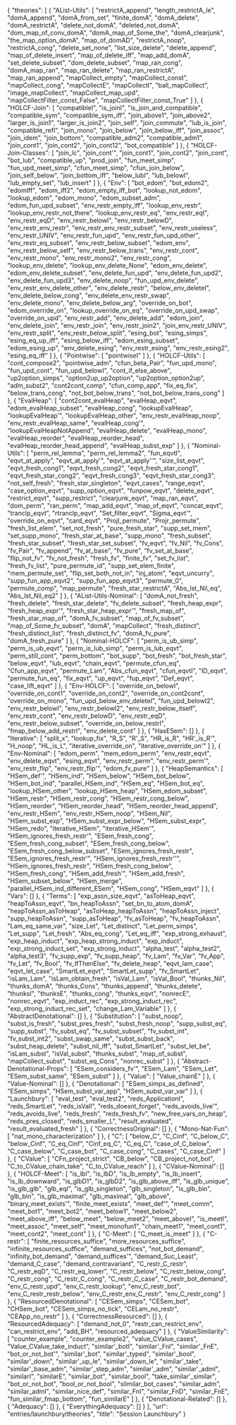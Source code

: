 {
    "theories": [
        {
            "AList-Utils": [
                "restrictA_append",
                "length_restrictA_le",
                "domA_append",
                "domA_from_set",
                "finite_domA",
                "domA_delete",
                "domA_restrictA",
                "delete_not_domA",
                "deleted_not_domA",
                "dom_map_of_conv_domA",
                "domA_map_of_Some_the",
                "domA_clearjunk",
                "the_map_option_domA",
                "map_of_domAD",
                "restrictA_noop",
                "restrictA_cong",
                "delete_set_none",
                "list_size_delete",
                "delete_append",
                "map_of_delete_insert",
                "map_of_delete_iff",
                "map_add_domA",
                "set_delete_subset",
                "dom_delete_subset",
                "map_ran_cong",
                "domA_map_ran",
                "map_ran_delete",
                "map_ran_restrictA",
                "map_ran_append",
                "mapCollect_empty",
                "mapCollect_const",
                "mapCollect_cong",
                "mapCollectE",
                "mapCollectI",
                "ball_mapCollect",
                "image_mapCollect",
                "mapCollect_map_upd",
                "mapCollectFilter_const_False",
                "mapCollectFilter_const_True"
            ]
        },
        {
            "HOLCF-Join": [
                "compatibleI",
                "is_joinI",
                "is_join_and_compatible",
                "compatible_sym",
                "compatible_sym_iff",
                "join_above1",
                "join_above2",
                "larger_is_join1",
                "larger_is_join2",
                "join_self",
                "join_commute",
                "lub_is_join",
                "compatible_refl",
                "join_mono",
                "join_below",
                "join_below_iff",
                "join_assoc",
                "join_idem",
                "join_bottom",
                "compatible_adm2",
                "compatible_adm1",
                "join_cont1",
                "join_cont2",
                "join_cont12",
                "bot_compatible"
            ]
        },
        {
            "HOLCF-Join-Classes": [
                "join_lc",
                "join_cont'",
                "join_cont1",
                "join_cont2",
                "join_cont",
                "bot_lub",
                "compatible_up",
                "prod_join",
                "fun_meet_simp",
                "fun_upd_meet_simp",
                "cfun_meet_simp",
                "cfun_join_below",
                "join_self_below",
                "join_bottom_iff",
                "below_lubI",
                "lub_belowI",
                "lub_empty_set",
                "lub_insert"
            ]
        },
        {
            "Env": [
                "bot_edom",
                "bot_edom2",
                "edomIff",
                "edom_iff2",
                "edom_empty_iff_bot",
                "lookup_not_edom",
                "lookup_edom",
                "edom_mono",
                "edom_subset_adm",
                "edom_fun_upd_subset",
                "env_restr_empty_iff",
                "lookup_env_restr",
                "lookup_env_restr_not_there",
                "lookup_env_restr_eq",
                "env_restr_eqI",
                "env_restr_eqD",
                "env_restr_belowI",
                "env_restr_belowD",
                "env_restr_env_restr",
                "env_restr_env_restr_subset",
                "env_restr_useless",
                "env_restr_UNIV",
                "env_restr_fun_upd",
                "env_restr_fun_upd_other",
                "env_restr_eq_subset",
                "env_restr_below_subset",
                "edom_env",
                "env_restr_below_self",
                "env_restr_below_trans",
                "env_restr_cont",
                "env_restr_mono",
                "env_restr_mono2",
                "env_restr_cong",
                "lookup_env_delete",
                "lookup_env_delete_None",
                "edom_env_delete",
                "edom_env_delete_subset",
                "env_delete_fun_upd",
                "env_delete_fun_upd2",
                "env_delete_fun_upd3",
                "env_delete_noop",
                "fun_upd_env_delete",
                "env_restr_env_delete_other",
                "env_delete_restr",
                "below_env_deleteI",
                "env_delete_below_cong",
                "env_delete_env_restr_swap",
                "env_delete_mono",
                "env_delete_below_arg",
                "override_on_bot",
                "edom_override_on",
                "lookup_override_on_eq",
                "override_on_upd_swap",
                "override_on_upd",
                "env_restr_add",
                "env_delete_add",
                "edom_join",
                "env_delete_join",
                "env_restr_join",
                "env_restr_join2",
                "join_env_restr_UNIV",
                "env_restr_split",
                "env_restr_below_split",
                "esing_bot",
                "esing_simps",
                "esing_eq_up_iff",
                "esing_below_iff",
                "edom_esing_subset",
                "edom_esing_up",
                "env_delete_esing",
                "env_restr_esing",
                "env_restr_esing2",
                "esing_eq_iff"
            ]
        },
        {
            "Pointwise": [
                "pointwiseI"
            ]
        },
        {
            "HOLCF-Utils": [
                "cont_compose2",
                "pointwise_adm",
                "cfun_beta_Pair",
                "fun_upd_mono",
                "fun_upd_cont",
                "fun_upd_belowI",
                "cont_if_else_above",
                "up2option_simps",
                "option2up_up2option",
                "up2option_option2up",
                "adm_subst2",
                "cont2cont_comp",
                "cfun_comp_app",
                "fix_eq_fix",
                "below_trans_cong",
                "not_bot_below_trans",
                "not_bot_below_trans_cong"
            ]
        },
        {
            "EvalHeap": [
                "cont2cont_evalHeap",
                "evalHeap_eqvt",
                "edom_evalHeap_subset",
                "evalHeap_cong",
                "lookupEvalHeap",
                "lookupEvalHeap'",
                "lookupEvalHeap_other",
                "env_restr_evalHeap_noop",
                "env_restr_evalHeap_same",
                "evalHeap_cong'",
                "lookupEvalHeapNotAppend",
                "evalHeap_delete",
                "evalHeap_mono",
                "evalHeap_reorder",
                "evalHeap_reorder_head",
                "evalHeap_reorder_head_append",
                "evalHeap_subst_exp"
            ]
        },
        {
            "Nominal-Utils": [
                "perm_rel_lemma",
                "perm_rel_lemma2",
                "fun_eqvtI",
                "eqvt_at_apply",
                "eqvt_at_apply'",
                "eqvt_at_apply''",
                "size_list_eqvt",
                "eqvt_fresh_cong1",
                "eqvt_fresh_cong2",
                "eqvt_fresh_star_cong1",
                "eqvt_fresh_star_cong2",
                "eqvt_fresh_cong3",
                "eqvt_fresh_star_cong3",
                "not_self_fresh",
                "fresh_star_singleton",
                "eqvt_cases",
                "range_eqvt",
                "case_option_eqvt",
                "supp_option_eqvt",
                "funpow_eqvt",
                "delete_eqvt",
                "restrict_eqvt",
                "supp_restrict",
                "clearjunk_eqvt",
                "map_ran_eqvt",
                "dom_perm",
                "ran_perm",
                "map_add_eqvt",
                "map_of_eqvt",
                "concat_eqvt",
                "tranclp_eqvt",
                "rtranclp_eqvt",
                "Set_filter_eqvt",
                "Sigma_eqvt'",
                "override_on_eqvt",
                "card_eqvt",
                "Projl_permute",
                "Projr_permute",
                "fresh_list_elem",
                "set_not_fresh",
                "pure_fresh_star",
                "supp_set_mem",
                "set_supp_mono",
                "fresh_star_at_base",
                "supp_mono",
                "fresh_subset",
                "fresh_star_subset",
                "fresh_star_set_subset",
                "fv_eqvt",
                "fv_Nil",
                "fv_Cons",
                "fv_Pair",
                "fv_append",
                "fv_at_base",
                "fv_pure",
                "fv_set_at_base",
                "flip_not_fv",
                "fv_not_fresh",
                "fresh_fv",
                "finite_fv",
                "set_fv_list",
                "fresh_fv_list",
                "pure_permute_id",
                "supp_set_elem_finite",
                "mem_permute_set",
                "flip_set_both_not_in",
                "inj_atom",
                "eqvt_uncurry",
                "supp_fun_app_eqvt2",
                "supp_fun_app_eqvt3",
                "permute_0",
                "permute_comp",
                "map_permute",
                "fresh_star_restrictA",
                "Abs_lst_Nil_eq",
                "Abs_lst_Nil_eq2"
            ]
        },
        {
            "AList-Utils-Nominal": [
                "domA_not_fresh",
                "fresh_delete",
                "fresh_star_delete",
                "fv_delete_subset",
                "fresh_heap_expr",
                "fresh_heap_expr'",
                "fresh_star_heap_expr'",
                "fresh_map_of",
                "fresh_star_map_of",
                "domA_fv_subset",
                "map_of_fv_subset",
                "map_of_Some_fv_subset",
                "domA",
                "mapCollect",
                "fresh_distinct",
                "fresh_distinct_list",
                "fresh_distinct_fv",
                "domA_fv_pure",
                "domA_fresh_pure"
            ]
        },
        {
            "Nominal-HOLCF": [
                "perm_is_ub_simp",
                "perm_is_ub_eqvt",
                "perm_is_lub_simp",
                "perm_is_lub_eqvt",
                "perm_still_cont",
                "perm_bottom",
                "bot_supp",
                "bot_fresh",
                "bot_fresh_star",
                "below_eqvt",
                "lub_eqvt",
                "chain_eqvt",
                "permute_cfun_eq",
                "Cfun_app_eqvt",
                "permute_Lam",
                "Abs_cfun_eqvt",
                "cfun_eqvtI",
                "ID_eqvt",
                "permute_fun_eq",
                "fix_eqvt",
                "up_eqvt",
                "fup_eqvt",
                "Def_eqvt",
                "case_lift_eqvt"
            ]
        },
        {
            "Env-HOLCF": [
                "override_on_belowI",
                "override_on_cont1",
                "override_on_cont2",
                "override_on_cont2cont",
                "override_on_mono",
                "fun_upd_below_env_deleteI",
                "fun_upd_belowI2",
                "env_restr_belowI",
                "env_restr_belowI2",
                "env_restr_below_itself",
                "env_restr_cont",
                "env_restr_belowD",
                "env_restr_eqD",
                "env_restr_below_subset",
                "override_on_below_restrI",
                "fmap_below_add_restrI",
                "env_delete_cont"
            ]
        },
        {
            "HasESem": []
        },
        {
            "Iterative": [
                "split_x",
                "lookup_fix",
                "R_S",
                "R'_S",
                "HR_is_R",
                "HR'_is_R'",
                "H_noop",
                "HL_is_L",
                "iterative_override_on",
                "iterative_override_on'"
            ]
        },
        {
            "Env-Nominal": [
                "edom_perm",
                "mem_edom_perm",
                "env_restr_eqvt",
                "env_delete_eqvt",
                "esing_eqvt",
                "env_restr_perm",
                "env_restr_perm'",
                "env_restr_flip",
                "env_restr_flip'",
                "edom_fv_pure"
            ]
        },
        {
            "HeapSemantics": [
                "HSem_def'",
                "HSem_ind",
                "HSem_below",
                "HSem_bot_below",
                "HSem_bot_ind",
                "parallel_HSem_ind",
                "HSem_eq",
                "HSem_bot_eq",
                "lookup_HSem_other",
                "lookup_HSem_heap",
                "HSem_edom_subset",
                "HSem_restr",
                "HSem_restr_cong",
                "HSem_restr_cong_below",
                "HSem_reorder",
                "HSem_reorder_head",
                "HSem_reorder_head_append",
                "env_restr_HSem",
                "env_restr_HSem_noop",
                "HSem_Nil",
                "HSem_subst_exp",
                "HSem_subst_expr_below",
                "HSem_subst_expr",
                "HSem_redo",
                "iterative_HSem",
                "iterative_HSem'",
                "HSem_ignores_fresh_restr'",
                "ESem_fresh_cong",
                "ESem_fresh_cong_subset",
                "ESem_fresh_cong_below",
                "ESem_fresh_cong_below_subset",
                "ESem_ignores_fresh_restr",
                "ESem_ignores_fresh_restr'",
                "HSem_ignores_fresh_restr''",
                "HSem_ignores_fresh_restr",
                "HSem_fresh_cong_below",
                "HSem_fresh_cong",
                "HSem_add_fresh'",
                "HSem_add_fresh",
                "HSem_subset_below",
                "HSem_merge",
                "parallel_HSem_ind_different_ESem",
                "HSem_cong",
                "HSem_eqvt"
            ]
        },
        {
            "Vars": []
        },
        {
            "Terms": [
                "exp_assn_size_eqvt",
                "asToHeap_eqvt",
                "heapToAssn_eqvt",
                "bn_heapToAssn",
                "set_bn_to_atom_domA",
                "heapToAssn_asToHeap",
                "asToHeap_heapToAssn",
                "heapToAssn_inject",
                "supp_heapToAssn",
                "supp_asToHeap",
                "fv_asToHeap",
                "fv_heapToAssn",
                "Lam_eq_same_var",
                "size_Let",
                "Let_distinct",
                "Let_perm_simps",
                "Let_supp",
                "Let_fresh",
                "Abs_eq_cong",
                "Let_eq_iff",
                "exp_strong_exhaust",
                "exp_heap_induct",
                "exp_heap_strong_induct",
                "exp_induct",
                "exp_strong_induct_set",
                "exp_strong_induct",
                "alpha_test",
                "alpha_test2",
                "alpha_test3",
                "fv_supp_exp",
                "fv_supp_heap",
                "fv_Lam",
                "fv_Var",
                "fv_App",
                "fv_Let",
                "fv_Bool",
                "fv_IfThenElse",
                "fv_delete_heap",
                "eqvt_lam_case",
                "eqvt_let_case",
                "SmartLet_eqvt",
                "SmartLet_supp",
                "fv_SmartLet",
                "isLam_Lam",
                "isLam_obtain_fresh",
                "isVal_Lam",
                "isVal_Bool",
                "thunks_Nil",
                "thunks_domA",
                "thunks_Cons",
                "thunks_append",
                "thunks_delete",
                "thunksI",
                "thunksE",
                "thunks_cong",
                "thunks_eqvt",
                "nonrecE",
                "nonrec_eqvt",
                "exp_induct_rec",
                "exp_strong_induct_rec",
                "exp_strong_induct_rec_set",
                "change_Lam_Variable"
            ]
        },
        {
            "AbstractDenotational": []
        },
        {
            "Substitution": [
                "subst_noop",
                "subst_is_fresh",
                "subst_pres_fresh",
                "subst_fresh_noop",
                "supp_subst_eq",
                "supp_subst",
                "fv_subst_eq",
                "fv_subst_subset",
                "fv_subst_int",
                "fv_subst_int2",
                "subst_swap_same",
                "subst_subst_back",
                "subst_heap_delete",
                "subst_nil_iff",
                "subst_SmartLet",
                "subst_let_be",
                "isLam_subst",
                "isVal_subst",
                "thunks_subst",
                "map_of_subst",
                "mapCollect_subst",
                "subst_eq_Cons",
                "nonrec_subst"
            ]
        },
        {
            "Abstract-Denotational-Props": [
                "ESem_considers_fv'",
                "ESem_Lam",
                "ESem_Let",
                "ESem_subst_same",
                "ESem_subst"
            ]
        },
        {
            "Value": [
                "Value_chainE"
            ]
        },
        {
            "Value-Nominal": []
        },
        {
            "Denotational": [
                "ESem_simps_as_defined",
                "ESem_simps",
                "HSem_subst_var_app",
                "HSem_subst_var_var"
            ]
        },
        {
            "Launchbury": [
                "eval_test",
                "eval_test2",
                "reds_ApplicationI",
                "reds_SmartLet",
                "reds_isValI",
                "reds_doesnt_forget",
                "reds_avoids_live'",
                "reds_avoids_live",
                "reds_fresh",
                "reds_fresh_fv",
                "new_free_vars_on_heap",
                "reds_pres_closed",
                "reds_smaller_L",
                "result_evaluated",
                "result_evaluated_fresh"
            ]
        },
        {
            "CorrectnessOriginal": []
        },
        {
            "Mono-Nat-Fun": [
                "nat_mono_characterization"
            ]
        },
        {
            "C": [
                "below_C",
                "C_Cinf",
                "C_below_C",
                "below_Cinf",
                "C_eq_Cinf",
                "Cinf_eq_C",
                "C_eq_C",
                "case_of_C_below",
                "C_case_below",
                "C_case_bot",
                "C_case_cong",
                "C_cases",
                "C_case_Cinf"
            ]
        },
        {
            "CValue": [
                "CFn_project_strict",
                "CB_below",
                "CB_project_not_bot",
                "C_to_CValue_chain_take",
                "C_to_CValue_reach"
            ]
        },
        {
            "CValue-Nominal": []
        },
        {
            "HOLCF-Meet": [
                "is_lbI",
                "is_lbD",
                "is_lb_empty",
                "is_lb_insert",
                "is_lb_downward",
                "is_glbD1",
                "is_glbD2",
                "is_glb_above_iff",
                "is_glb_unique",
                "is_glb_glb",
                "glb_eqI",
                "is_glb_singleton",
                "glb_singleton",
                "is_glb_bin",
                "glb_bin",
                "is_glb_maximal",
                "glb_maximal",
                "glb_above",
                "binary_meet_exists'",
                "finite_meet_exists",
                "meet_def'",
                "meet_comm",
                "meet_bot1",
                "meet_bot2",
                "meet_below1",
                "meet_below2",
                "meet_above_iff",
                "below_meet",
                "below_meet2",
                "meet_aboveI",
                "is_meetI",
                "meet_assoc",
                "meet_self",
                "meet_monofun1",
                "chain_meet1",
                "meet_cont1",
                "meet_cont2",
                "meet_cont"
            ]
        },
        {
            "C-Meet": [
                "C_meet_is_meet"
            ]
        },
        {
            "C-restr": [
                "finite_resources_suffice",
                "more_resources_suffice",
                "infinite_resources_suffice",
                "demand_suffices",
                "not_bot_demand",
                "infinity_bot_demand",
                "demand_suffices'",
                "demand_Suc_Least",
                "demand_C_case",
                "demand_contravariant",
                "C_restr_C_restr",
                "C_restr_eqD",
                "C_restr_eq_lower",
                "C_restr_below",
                "C_restr_below_cong",
                "C_restr_cong",
                "C_restr_C_cong",
                "C_restr_C_case",
                "C_restr_bot_demand",
                "env_C_restr_upd",
                "env_C_restr_lookup",
                "env_C_restr_bot",
                "env_C_restr_restr_below",
                "env_C_restr_env_C_restr",
                "env_C_restr_cong"
            ]
        },
        {
            "ResourcedDenotational": [
                "CESem_simps",
                "CESem_bot",
                "CHSem_bot",
                "CESem_simps_no_tick",
                "CELam_no_restr",
                "CEApp_no_restr"
            ]
        },
        {
            "CorrectnessResourced": []
        },
        {
            "ResourcedAdequacy": [
                "demand_not_0",
                "restr_can_restrict_env",
                "can_restrict_env",
                "add_BH",
                "resourced_adequacy"
            ]
        },
        {
            "ValueSimilarity": [
                "counter_example",
                "counter_example2",
                "value_CValue_cases",
                "Value_CValue_take_induct",
                "similar'_botI",
                "similar'_FnI",
                "similar'_FnE",
                "bot_or_not_bot'",
                "similar'_bot",
                "similar'_typed",
                "similar'_bool",
                "similar'_down",
                "similar'_up_le",
                "similar'_down_le",
                "similar'_take",
                "similar'_base_adm",
                "similar'_step_adm",
                "similar'_adm",
                "similar'_admI",
                "similarI",
                "similarE",
                "similar_bot",
                "similar_bool",
                "take_similar'_similar",
                "bot_or_not_bot",
                "bool_or_not_bool",
                "slimilar_bot_cases",
                "similar_adm",
                "similar_admI",
                "similar_nice_def",
                "similar_FnI",
                "similar_FnD",
                "similar_FnE",
                "fun_similar_fmap_bottom",
                "fun_similarE"
            ]
        },
        {
            "Denotational-Related": []
        },
        {
            "Adequacy": []
        },
        {
            "EverythingAdequacy": []
        }
    ],
    "url": "entries/launchbury/theories",
    "title": "Session Launchbury"
}